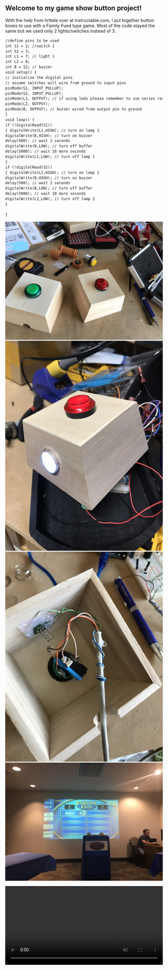 ## Welcome to my game show button project!

With the help from hrttele over at instructable.com, I put together button boxes to use with a Family Fued type game. Most of the code stayed the same but we used only 2 lights/switches instead of 3.

```markdown
//define pins to be used
int S1 = 2; //switch 1
int S2 = 3;
int L1 = 7; // light 1
int L2 = 8;
int B = 12; // buzzer
void setup() { 
// initialize the digital pins.
// assume switches will wire from ground to input pins
pinMode(S1, INPUT_PULLUP);
pinMode(S2, INPUT_PULLUP);
pinMode(L1, OUTPUT); // if using leds please remember to use series resistors with them
pinMode(L2, OUTPUT);
pinMode(B, OUTPUT); // buzzer wired from output pin to ground 
}
void loop() {
if (!digitalRead(S1))
{ digitalWrite(L1,HIGH); // turn on lamp 1
digitalWrite(B,HIGH); // turn on buzzer
delay(500); // wait 2 seconds
digitalWrite(B,LOW); // turn off buffer
delay(5000); // wait 28 more seconds
digitalWrite(L1,LOW); // turn off lamp 1
}
if (!digitalRead(S2))
{ digitalWrite(L2,HIGH); // turn on lamp 2
digitalWrite(B,HIGH); // turn on buzzer
delay(500); // wait 2 seconds
digitalWrite(B,LOW); // turn off buffer
delay(5000); // wait 28 more seconds
digitalWrite(L2,LOW); // turn off lamp 2
}

}
```

![alt text](1.jpg "Box 1")
![alt text](2.JPEG "Box 1")
![alt text](3.JPEG "Box 1")
![alt text](4.JPEG "Box 1")

<div class="myvideo">
   <video  style="display:block; width:100%; height:auto;" autoplay controls loop="loop">
       <source src="{{ site.baseurl }}/IMG_2762.MP4" type="video/mp4" />
          </video>
</div>
